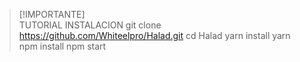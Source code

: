 > [!IMPORTANTE]  
 TUTORIAL INSTALACION
git clone https://github.com/Whiteelpro/Halad.git
cd Halad
yarn install
 yarn
 npm install
 npm start
